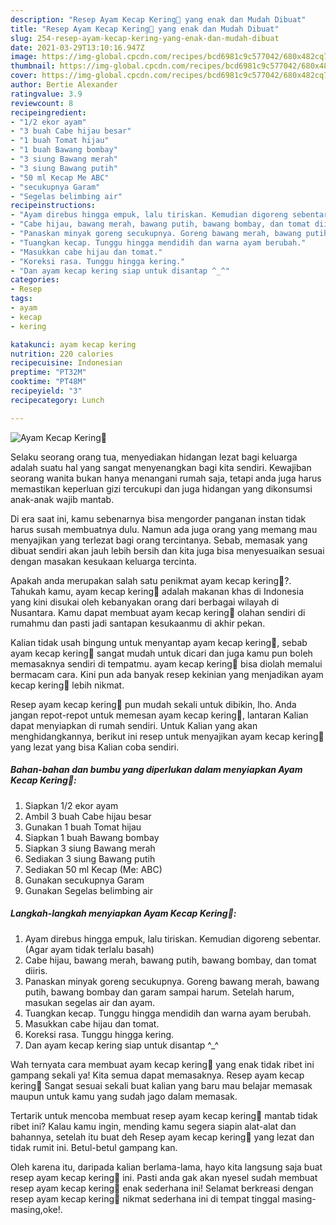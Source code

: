 ```yaml
---
description: "Resep Ayam Kecap Kering🍗 yang enak dan Mudah Dibuat"
title: "Resep Ayam Kecap Kering🍗 yang enak dan Mudah Dibuat"
slug: 254-resep-ayam-kecap-kering-yang-enak-dan-mudah-dibuat
date: 2021-03-29T13:10:16.947Z
image: https://img-global.cpcdn.com/recipes/bcd6981c9c577042/680x482cq70/ayam-kecap-kering🍗-foto-resep-utama.jpg
thumbnail: https://img-global.cpcdn.com/recipes/bcd6981c9c577042/680x482cq70/ayam-kecap-kering🍗-foto-resep-utama.jpg
cover: https://img-global.cpcdn.com/recipes/bcd6981c9c577042/680x482cq70/ayam-kecap-kering🍗-foto-resep-utama.jpg
author: Bertie Alexander
ratingvalue: 3.9
reviewcount: 8
recipeingredient:
- "1/2 ekor ayam"
- "3 buah Cabe hijau besar"
- "1 buah Tomat hijau"
- "1 buah Bawang bombay"
- "3 siung Bawang merah"
- "3 siung Bawang putih"
- "50 ml Kecap Me ABC"
- "secukupnya Garam"
- "Segelas belimbing air"
recipeinstructions:
- "Ayam direbus hingga empuk, lalu tiriskan. Kemudian digoreng sebentar. (Agar ayam tidak terlalu basah)"
- "Cabe hijau, bawang merah, bawang putih, bawang bombay, dan tomat diiris."
- "Panaskan minyak goreng secukupnya. Goreng bawang merah, bawang putih, bawang bombay dan garam sampai harum. Setelah harum, masukan segelas air dan ayam."
- "Tuangkan kecap. Tunggu hingga mendidih dan warna ayam berubah."
- "Masukkan cabe hijau dan tomat."
- "Koreksi rasa. Tunggu hingga kering."
- "Dan ayam kecap kering siap untuk disantap ^_^"
categories:
- Resep
tags:
- ayam
- kecap
- kering

katakunci: ayam kecap kering 
nutrition: 220 calories
recipecuisine: Indonesian
preptime: "PT32M"
cooktime: "PT48M"
recipeyield: "3"
recipecategory: Lunch

---
```



![Ayam Kecap Kering🍗](https://img-global.cpcdn.com/recipes/bcd6981c9c577042/680x482cq70/ayam-kecap-kering🍗-foto-resep-utama.jpg)

Selaku seorang orang tua, menyediakan hidangan lezat bagi keluarga adalah suatu hal yang sangat menyenangkan bagi kita sendiri. Kewajiban seorang  wanita bukan hanya menangani rumah saja, tetapi anda juga harus memastikan keperluan gizi tercukupi dan juga hidangan yang dikonsumsi anak-anak wajib mantab.

Di era  saat ini, kamu sebenarnya bisa mengorder panganan instan tidak harus susah membuatnya dulu. Namun ada juga orang yang memang mau menyajikan yang terlezat bagi orang tercintanya. Sebab, memasak yang dibuat sendiri akan jauh lebih bersih dan kita juga bisa menyesuaikan sesuai dengan masakan kesukaan keluarga tercinta. 



Apakah anda merupakan salah satu penikmat ayam kecap kering🍗?. Tahukah kamu, ayam kecap kering🍗 adalah makanan khas di Indonesia yang kini disukai oleh kebanyakan orang dari berbagai wilayah di Nusantara. Kamu dapat membuat ayam kecap kering🍗 olahan sendiri di rumahmu dan pasti jadi santapan kesukaanmu di akhir pekan.

Kalian tidak usah bingung untuk menyantap ayam kecap kering🍗, sebab ayam kecap kering🍗 sangat mudah untuk dicari dan juga kamu pun boleh memasaknya sendiri di tempatmu. ayam kecap kering🍗 bisa diolah memalui bermacam cara. Kini pun ada banyak resep kekinian yang menjadikan ayam kecap kering🍗 lebih nikmat.

Resep ayam kecap kering🍗 pun mudah sekali untuk dibikin, lho. Anda jangan repot-repot untuk memesan ayam kecap kering🍗, lantaran Kalian dapat menyiapkan di rumah sendiri. Untuk Kalian yang akan menghidangkannya, berikut ini resep untuk menyajikan ayam kecap kering🍗 yang lezat yang bisa Kalian coba sendiri.

<!--inarticleads1-->

##### Bahan-bahan dan bumbu yang diperlukan dalam menyiapkan Ayam Kecap Kering🍗:

1. Siapkan 1/2 ekor ayam
1. Ambil 3 buah Cabe hijau besar
1. Gunakan 1 buah Tomat hijau
1. Siapkan 1 buah Bawang bombay
1. Siapkan 3 siung Bawang merah
1. Sediakan 3 siung Bawang putih
1. Sediakan 50 ml Kecap (Me: ABC)
1. Gunakan secukupnya Garam
1. Gunakan Segelas belimbing air




<!--inarticleads2-->

##### Langkah-langkah menyiapkan Ayam Kecap Kering🍗:

1. Ayam direbus hingga empuk, lalu tiriskan. Kemudian digoreng sebentar. (Agar ayam tidak terlalu basah)
1. Cabe hijau, bawang merah, bawang putih, bawang bombay, dan tomat diiris.
1. Panaskan minyak goreng secukupnya. Goreng bawang merah, bawang putih, bawang bombay dan garam sampai harum. Setelah harum, masukan segelas air dan ayam.
1. Tuangkan kecap. Tunggu hingga mendidih dan warna ayam berubah.
1. Masukkan cabe hijau dan tomat.
1. Koreksi rasa. Tunggu hingga kering.
1. Dan ayam kecap kering siap untuk disantap ^_^




Wah ternyata cara membuat ayam kecap kering🍗 yang enak tidak ribet ini gampang sekali ya! Kita semua dapat memasaknya. Resep ayam kecap kering🍗 Sangat sesuai sekali buat kalian yang baru mau belajar memasak maupun untuk kamu yang sudah jago dalam memasak.

Tertarik untuk mencoba membuat resep ayam kecap kering🍗 mantab tidak ribet ini? Kalau kamu ingin, mending kamu segera siapin alat-alat dan bahannya, setelah itu buat deh Resep ayam kecap kering🍗 yang lezat dan tidak rumit ini. Betul-betul gampang kan. 

Oleh karena itu, daripada kalian berlama-lama, hayo kita langsung saja buat resep ayam kecap kering🍗 ini. Pasti anda gak akan nyesel sudah membuat resep ayam kecap kering🍗 enak sederhana ini! Selamat berkreasi dengan resep ayam kecap kering🍗 nikmat sederhana ini di tempat tinggal masing-masing,oke!.

